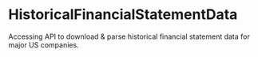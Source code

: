 # HistoricalFinancialStatementData
Accessing API to download &amp; parse historical financial statement data for major US companies.
